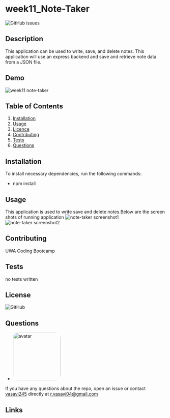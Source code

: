 # week11_Note-Taker
 ![GitHub issues](https://img.shields.io/github/issues/vasavi245/week11_Note-Taker)
  ## Description
  This application can be used to write, save, and delete notes. This application will use an express backend and save and retrieve note data from a JSON file.
 ## Demo
![week11 note-taker](https://user-images.githubusercontent.com/58574509/80931555-2ffb8600-8ded-11ea-9b95-3d79d59a2cc4.gif)
  ## Table of Contents
  1. [Installation](#Installation)
  2. [Usage](#Usage)
  3. [Licence](#License)
  4. [Contributing](#Contributing)
  5. [Tests](#Tests)
  6. [Questions](#Questions)
  ## Installation
  To install necessary dependencies, run the following commands:
  * npm install 
  ## Usage
  This application is used to write save and delete notes.Below are the screen shots of running application
  ![note-taker screenshot1](https://user-images.githubusercontent.com/58574509/80931724-448c4e00-8dee-11ea-9eec-7a4f48eddfb8.PNG)
  ![note-taker screenshot2](https://user-images.githubusercontent.com/58574509/80931742-6259b300-8dee-11ea-9561-4eaa10558ee4.PNG)
  ## Contributing
  UWA Coding Bootcamp 
  ## Tests  
  no tests written
  ## License
  ![GitHub](https://img.shields.io/github/license/vasavi245/week11_Note-Taker?style=plastic)
  ## Questions
  * <img src="https://avatars0.githubusercontent.com/u/58574509?v=4" alt="avatar" style="border-radius: 16px" width="150" />
  If you have any questions about the repo, open an issue or contact [vasavi245](https://api.github.com/users/vasavi245) directly at r.vasavi04@gmail.com
  ## Links
